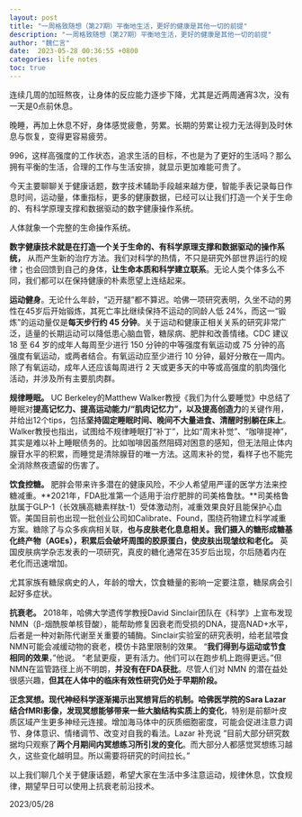 ```yaml
---
layout: post
title: "一周格致随想（第27期）平衡地生活，更好的健康是其他一切的前提"
description: "一周格致随想（第27期）平衡地生活，更好的健康是其他一切的前提"
author: "魏仁言"
date:  2023-05-28 00:36:55 +0800
categories: life notes
toc: true
---
```

连续几周的加班熬夜，让身体的反应能力逐步下降，尤其是近两周通宵3次，没有一天是0点前休息。

晚睡，再加上休息不好，身体感觉疲惫，劳累。长期的劳累让视力无法得到及时休息与恢复，变得更容易疲劳。

996，这样高强度的工作状态，追求生活的目标，不也是为了更好的生活吗？那么拥有平衡的生活，合理的工作与生活安排，就显示更加难能可贵了。

今天主要聊聊关于健康话题，数字技术辅助手段越来越方便，智能手表记录每日作息时间，运动量，体重指标，更多的健康数据，已经可以让我们打造一个关于生命的、有科学原理支撑和数据驱动的数字健康操作系统。

人体就象一个完整的生命操作系统。

**数字健康技术就是在打造一个关于生命的、有科学原理支撑和数据驱动的操作系统，** 从而产生新的治疗方法。我们对科学的热情，不只是研究外部世界运行的规律；也会回馈到自己的身体，**让生命本质和科学建立联系**。无论人类个体多么不同，我们都可以在保持健康的朴素愿望上连结起来。

**运动健身**。无论什么年龄，“迈开腿”都不算迟。哈佛一项研究表明，久坐不动的男性在45岁后开始锻炼，其死亡率比继续保持不运动的同龄人低 24%，而这一“锻炼”的运动量仅是**每天步行约 45 分钟**。关于运动和健康正相关关系的研究非常广泛，适量的长期运动可以降低患心脑血管，糖尿病、肥胖和改善情绪。CDC 建议 18 至 64 岁的成年人每周至少进行 150 分钟的中等强度有氧运动或 75 分钟的高强度有氧运动，或两者结合。有氧运动应至少进行 10 分钟，最好分散在一周内。除了有氧运动，成年人还应该每周进行 2 天或更多天的中等或高强度的肌肉强化活动，并涉及所有主要肌肉群。

**规律睡眠。** UC Berkeley的Matthew Walker教授《我们为什么要睡觉》中总结了睡眠对**提高记忆力、提高运动能力/“肌肉记忆力”，以及提高创造力**的关键作用，并给出12个tips，包括**坚持固定睡眠时间、晚间不大量进食、清醒时别躺在床上**。Walker教授也指出，试图给不规律睡眠打“补丁”，比如“周末补觉”、“咖啡提神”，其实是难以补上睡眠债务的。比如咖啡因虽然阻碍对困意的感知，但无法阻止体内腺苷水平的积累，而睡觉是清除腺苷的唯一方法。这周末补的觉，看样子也不能完全消除熬夜遗留的伤害了。

**饮食控糖。** 肥胖会带来许多潜在的健康风险，不少人希望用严谨的医学方法来控糖减重。**2021年，FDA批准第一个适用于治疗肥胖的司美格鲁肽。**司美格鲁肽属于GLP-1（长效胰高糖素样肽-1）受体激动剂，减重效果良好且能保护心血管。美国目前也出现一批创业公司如Calibrate、Found，围绕药物建立科学减重方案。糖除了与众多疾病相关联，**也与皮肤老化息息相关。我们摄入的糖形成糖基化终产物（AGEs），积累后会破坏周围的胶原蛋白，使皮肤出现皱纹和老化。** 英国皮肤病学杂志发表的一项研究，真皮的糖化通常在35岁后出现，尔后随着内在老化而迅速增加。

尤其家族有糖尿病史的人，年龄的增大，饮食糖量的影响一定要注意，糖尿病会引起好多症状。

**抗衰老。** 2018年，哈佛大学遗传学教授David Sinclair团队在《科学》上宣布发现NMN（β-烟酰胺单核苷酸），能帮助修复因衰老而受损的DNA，提高NAD+水平，后者是一种对新陈代谢至关重要的辅酶。Sinclair实验室的研究表明，给老鼠喂食NMN可能会减缓动物的衰老，模仿卡路里限制的效果。 “**我们得到与运动或节食相同的效果**，”他说。 “老鼠更瘦，更有活力。他们可以在跑步机上跑得更远。”但NMN在监管路径上尚不明朗，**并没有在FDA获批**。尽管人们对 NMN 的潜在益处很感兴趣，**但其在人体中的临床有效性研究仍处于早期阶段。**

**正念冥想。**现代神经科学逐渐揭示出冥想背后的机制。哈佛医学院的Sara Lazar结合fMRI影像，发现**冥想能够带来一些大脑结构实质上的变化**，特别是前额叶皮质区域产生更多神经元连接。增加海马体中的灰质细胞密度，可能会促进注意力调节、身体意识、情绪调节、改变对自我的看法。Lazar 补充说 “目前大部分研究数据均只观察了**两个月期间内冥想练习所引发的变化**。而大部分人都感觉冥想练习越久，这些变化越明显。所以需要将研究的时间拉长。”

以上我们聊几个关于健康话题，希望大家在生活中多注意运动，规律休息，饮食规律，期望早日可以使用上抗衰老前沿技术。

2023/05/28
